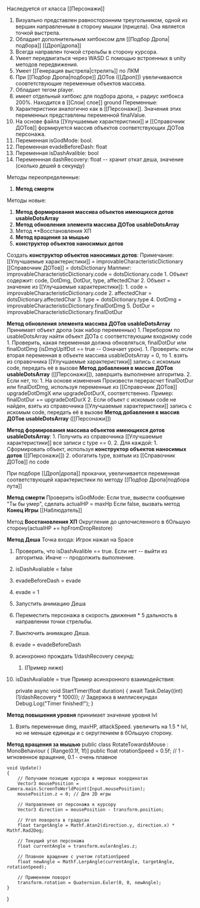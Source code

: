 Наследуется от класса [[Персонажи]]

1. Визуально представлен равносторонним треугольником, одной из вершин направленным в сторону мышки (прицела). Она является точкой выстрела. 
2. Обладает дополнительным хитбоксом для [[Подбор Дропа|подбора]] [[Дроп|дропа]]
3. Всегда направлен точкой стрельбы в сторону курсора.
4. Умеет передвигаться через WASD  С помощью встроенных в unity методов передвижения.
5. Умеет [[Генерация выстрела|стрелять]] по ЛКМ
6. При [[Подбор Дропа|подборе]] ДОТов ([[Дроп]]) увеличиваются соовтетствующие переменные объектов массива.
7. Обладает тегом player.
8. имеет отдельный хитбокс для подбора дропа, = радиус хитбокса 200%. Находится в [[Слои| слое]] ground
Переменные:
1. Характеристики аналогично как в [[Персонажи]]. Значения этих переменных представлены переменной finalValue.
2. На основе файла [[Улучшаемые характеристики]] и [[Справочник ДОТов]] формируется массив объектов соответствующих ДОТов персонажа. 
3. Переменная isGodMode: bool.
4. Переменная evadeBeforeDash: float
5. Переменная isDashAvalible: bool
6. Переменнная dashRecovery: float -- хранит откат деша, значение (сколько дешей в секунду)

Методы переопределенные:
1. **Метод смерти**

Методы новые:
1. **Метод формирования массива объектов имеющихся дотов usableDotsArray**
2. **Метод обновления элемента массива ДОТов usableDotsArray**
3. Метод **Восстановления ХП
4. **Метод вращения за мышью**
5. **конструктор объектов наносимых дотов**

Создать **конструктор объектов наносимых дотов**: 
	Примечание: [[Улучшаемые характеристики]] = improvableCharacteristicDictionary
	[[Справочник ДОТов]] = dotsDictionary
	Маппинг: improvableCharacteristicDictionary.code = dotsDictionary.code 
	1. Объект содержит: code, DotDmg, DotDur, type, affectedChar
	2. Объект = значение из [[Улучшаемые характеристики]]:
		1. code = improvableCharacteristicDictionary.code
		2. affectedChar = dotsDictionary.affectedChar
		3. type = dotsDictionary.type
		4. DotDmg = improvableCharacteristicDictionary.finalDotDmg
		5. DotDur = improvableCharacteristicDictionary.finalDotDur

**Метод обновления элемента массива ДОТов usableDotsArray**
Принимает объект дропа (как набор переменных)
	1. Перебором по usableDotsArray найти объект ДОТа с соответствующим входному code 
		1. Проверить, какая переменная должна обновляться, finalDotDur или finalDotDmg (isDmgUpIfDot == true -- Означает урон).
			1. Проверить: если вторая переменная в объекте массива usableDotsArray = 0, то 
				1. взять из справочника [[Улучшаемые характеристики]] запись с искомым code, передать её в вызове **Метод добавления в массив ДОТов usableDotsArray** ([[Персонажи]]), завершить выполнение алгоритма.
			2. Если нет, то:
				1. На основе изменения Произвести перерасчет finalDotDur или finalDotDmg, используя переменные из [[Справочник ДОТов]] upgradeDotDmgX или upgradeDotDurX, соответственно. Пример: finalDotDur += upgradeDotDurX
	2. Если объект с искомым code не найден, взять из справочника [[Улучшаемые характеристики]] запись с искомым code, передать её в вызове **Метод добавления в массив ДОТов usableDotsArray** ([[Персонажи]])

**Метод формирования массива объектов имеющихся дотов usableDotsArray**:
	1. Получить из справочника [[Улучшаемые характеристики]] все записи с type == 0.
	2. Для каждой:
		1. Сформировать объект, используя **конструктор объектов наносимых дотов** ([[Персонажи]])
		2. обогатить type, взятым из [[Справочник ДОТов]] по code


При подборе [[Дроп|дропа]] прокачки, увеличивается переменная соответствующей характеристики по методу [[Подбор Дропа|подбора лута]]

**Метод смерти**
Проверить isGodMode:
	Если true, вывести сообщение "Ты бы умер", сделать actualHP = maxHp
	Если false, вызвать метод **Конец Игры** [[Наблюдатель]]




 Метод **Восстановления ХП**
	Округление до целочисленного в бОльшую сторону(actualHP += hpFromDropRestore)


**Метод Деша**
Точка входа: Игрок нажал на Space 
1. Проверить, что isDashAvalible == true. Если нет -- выйти из алгоритма. Иначе -- продолжить выполнение.
2. isDashAvaliable = false
3. evadeBeforeDash = evade
4. evade = 1
5. Запустить анимацию Деша
6. Переместить персонажа в скорость движения * 5 дальность в направлении точки стрельбы.
7. Выключить анимацию Деша.
8. evade = evadeBeforeDash
9.  асинхронно прождать 1/dashRecovery секунд:
	1. (Пример ниже)
10. isDashAvaliable = true
Пример асинхронного взаимодействия:

	private async void StartTimer(float duration)
	{
	    await Task.Delay((int)(1/dashRecovery * 1000)); // Задержка в миллисекундах
	    Debug.Log("Timer finished!");
	}



**Метод повышения уровня**
принимает значение уровня lvl
1. Взять переменные dmg, maxHP, attackSpeed. увеличить на 1.5 * lvl, но не меньше единицы и с округлением в бОльшую сторону. 

**Метод вращения за мышью**
public class RotateTowardsMouse : MonoBehaviour
{
    [Range(0.1f, 1f)]
    public float rotationSpeed = 0.5f; // 1 - мгновенное вращение, 0.1 - очень плавное

    void Update()
    {
        // Получаем позицию курсора в мировых координатах
        Vector3 mousePosition = Camera.main.ScreenToWorldPoint(Input.mousePosition);
        mousePosition.z = 0; // Для 2D игры

        // Направление от персонажа к курсору
        Vector3 direction = mousePosition - transform.position;
        
        // Угол поворота в градусах
        float targetAngle = Mathf.Atan2(direction.y, direction.x) * Mathf.Rad2Deg;
        
        // Текущий угол персонажа
        float currentAngle = transform.eulerAngles.z;
        
        // Плавное вращение с учетом rotationSpeed
        float newAngle = Mathf.LerpAngle(currentAngle, targetAngle, rotationSpeed);
        
        // Применяем поворот
        transform.rotation = Quaternion.Euler(0, 0, newAngle);
    }
}